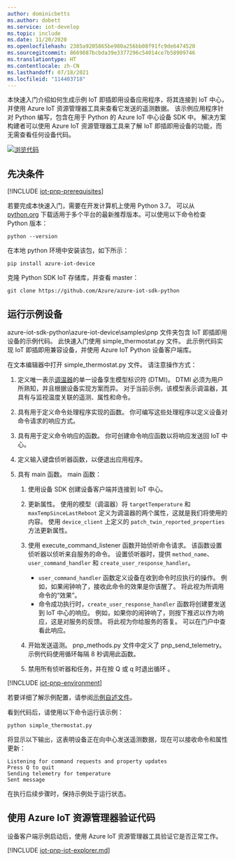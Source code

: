 ```yaml
---
author: dominicbetts
ms.author: dobett
ms.service: iot-develop
ms.topic: include
ms.date: 11/20/2020
ms.openlocfilehash: 2385a9205865be980a256bb08f91fc9de6474520
ms.sourcegitcommit: 8669087bcbda39e3377296c54014ce7b58909746
ms.translationtype: HT
ms.contentlocale: zh-CN
ms.lasthandoff: 07/18/2021
ms.locfileid: "114403718"
---
```

本快速入门介绍如何生成示例 IoT 即插即用设备应用程序，将其连接到 IoT 中心，并使用 Azure IoT 资源管理器工具来查看它发送的遥测数据。 该示例应用程序针对 Python 编写，包含在用于 Python 的 Azure IoT 中心设备 SDK 中。 解决方案构建者可以使用 Azure IoT 资源管理器工具来了解 IoT 即插即用设备的功能，而无需查看任何设备代码。

[![浏览代码](../articles/iot-central/core/media/common/browse-code.svg)](https://github.com/Azure/azure-iot-sdk-python/tree/master/azure-iot-device/samples/pnp)

## <a name="prerequisites"></a>先决条件

[!INCLUDE [iot-pnp-prerequisites](iot-pnp-prerequisites.md)]

若要完成本快速入门，需要在开发计算机上使用 Python 3.7。 可以从 [python.org](https://www.python.org/) 下载适用于多个平台的最新推荐版本。可以使用以下命令检查 Python 版本：  

```cmd/sh
python --version
```

在本地 python 环境中安装该包，如下所示：

```cmd/sh
pip install azure-iot-device
```

克隆 Python SDK IoT 存储库，并查看 master：

```cmd/sh
git clone https://github.com/Azure/azure-iot-sdk-python
```

## <a name="run-the-sample-device"></a>运行示例设备

azure-iot-sdk-python\azure-iot-device\samples\pnp 文件夹包含 IoT 即插即用设备的示例代码。 此快速入门使用 simple_thermostat.py 文件。 此示例代码实现 IoT 即插即用兼容设备，并使用 Azure IoT Python 设备客户端库。

在文本编辑器中打开 simple_thermostat.py 文件。 请注意操作方式：

1. 定义唯一表示[调温器](https://github.com/Azure/opendigitaltwins-dtdl/blob/master/DTDL/v2/samples/Thermostat.json)的单一设备孪生模型标识符 (DTMI)。 DTMI 必须为用户所熟知，并且根据设备实现方案而异。 对于当前示例，该模型表示调温器，其具有与监视温度关联的遥测、属性和命令。

1. 具有用于定义命令处理程序实现的函数。 你可编写这些处理程序以定义设备对命令请求的响应方式。

1. 具有用于定义命令响应的函数。 你可创建命令响应函数以将响应发送回 IoT 中心。

1. 定义输入键盘侦听器函数，以便退出应用程序。

1. 具有 main 函数。 main 函数：

    1. 使用设备 SDK 创建设备客户端并连接到 IoT 中心。

    1. 更新属性。 使用的模型（调温器）将 `targetTemperature` 和 `maxTempSinceLastReboot` 定义为调温器的两个属性，这就是我们将使用的内容。 使用 `device_client` 上定义的 `patch_twin_reported_properties` 方法更新属性。

    1. 使用 execute_command_listener 函数开始侦听命令请求。 该函数设置侦听器以侦听来自服务的命令。 设置侦听器时，提供 `method_name`、`user_command_handler` 和 `create_user_response_handler`。
        - `user_command_handler` 函数定义设备在收到命令时应执行的操作。 例如，如果闹钟响了，接收此命令的效果是你该醒了。 将此视为所调用命令的“效果”。
        - 命令成功执行时，`create_user_response_handler` 函数将创建要发送到 IoT 中心的响应。 例如，如果你的闹钟响了，则按下推迟以作为响应，这是对服务的反馈。 将此视为你给服务的答复。 可以在门户中查看此响应。

    1. 开始发送遥测。 pnp_methods.py 文件中定义了 pnp_send_telemetry。 示例代码使用循环每隔 8 秒调用此函数。

    1. 禁用所有侦听器和任务，并在按 Q 或 q 时退出循环 。

[!INCLUDE [iot-pnp-environment](iot-pnp-environment.md)]

若要详细了解示例配置，请参阅[示例自述文件](https://github.com/Azure/azure-iot-sdk-python/blob/master/azure-iot-device/samples/pnp/README.md)。

看到代码后，请使用以下命令运行该示例：

```cmd/sh
python simple_thermostat.py
```

将显示以下输出，这表明设备正在向中心发送遥测数据，现在可以接收命令和属性更新：

```cmd/sh
Listening for command requests and property updates
Press Q to quit
Sending telemetry for temperature
Sent message
```

在执行后续步骤时，保持示例处于运行状态。

## <a name="use-azure-iot-explorer-to-validate-the-code"></a>使用 Azure IoT 资源管理器验证代码

设备客户端示例启动后，使用 Azure IoT 资源管理器工具验证它是否正常工作。

[!INCLUDE [iot-pnp-iot-explorer.md](iot-pnp-iot-explorer.md)]
